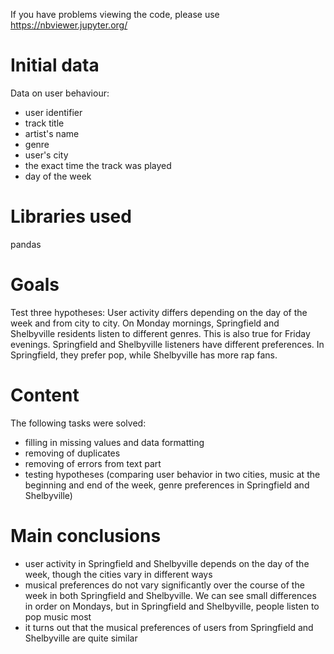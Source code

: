 If you have problems viewing the code, please use https://nbviewer.jupyter.org/
# Initial data
Data on user behaviour:
- user identifier
- track title
- artist's name
- genre
- user's city
- the exact time the track was played
- day of the week
# Libraries used
pandas
# Goals
Test three hypotheses:
User activity differs depending on the day of the week and from city to city.
On Monday mornings, Springfield and Shelbyville residents listen to different genres. This is also true for Friday evenings.
Springfield and Shelbyville listeners have different preferences. In Springfield, they prefer pop, while Shelbyville has more rap fans.
# Content
The following tasks were solved:
 - filling in missing values and data formatting
 - removing of duplicates
 - removing of errors from text part
 - testing hypotheses (comparing user behavior in two cities, music at the beginning and end of the week, genre preferences in Springfield and Shelbyville)
# Main conclusions
- user activity in Springfield and Shelbyville depends on the day of the week, though the cities vary in different ways
- musical preferences do not vary significantly over the course of the week in both Springfield and Shelbyville. We can see small differences in order on Mondays, but
in Springfield and Shelbyville, people listen to pop music most
- it turns out that the musical preferences of users from Springfield and Shelbyville are quite similar
